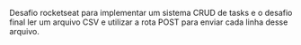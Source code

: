 Desafio rocketseat para implementar um sistema CRUD de tasks e o desafio final ler um arquivo CSV e utilizar a rota POST para enviar cada linha desse arquivo.
